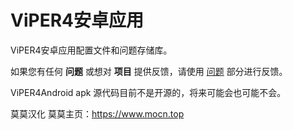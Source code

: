 # ViPER4安卓应用
ViPER4安卓应用配置文件和问题存储库。

如果您有任何 **问题** 或想对 **项目** 提供反馈，请使用 [问题](https://github.com/AndroidAudioMods/ViPER4AndroidApp/issues) 部分进行反馈。

ViPER4Android apk 源代码目前不是开源的，将来可能会也可能不会。

莫莫汉化
莫莫主页：https://www.mocn.top
